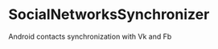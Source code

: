 SocialNetworksSynchronizer
==========================

Android contacts synchronization with Vk and Fb
